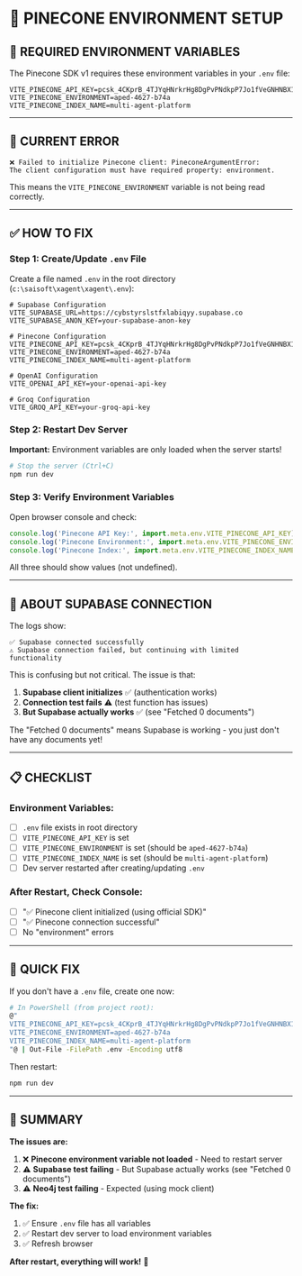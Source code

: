 # 🔧 **PINECONE ENVIRONMENT SETUP**

## 🎯 **REQUIRED ENVIRONMENT VARIABLES**

The Pinecone SDK v1 requires these environment variables in your `.env` file:

```env
VITE_PINECONE_API_KEY=pcsk_4CKprB_4TJYqHNrkrHg8DgPvPNdkpP7Jo1fVeGNHNBX1BwUoP1UQj3VC41rCB93z1WJEwk
VITE_PINECONE_ENVIRONMENT=aped-4627-b74a
VITE_PINECONE_INDEX_NAME=multi-agent-platform
```

---

## 🔴 **CURRENT ERROR**

```
❌ Failed to initialize Pinecone client: PineconeArgumentError: 
The client configuration must have required property: environment.
```

This means the `VITE_PINECONE_ENVIRONMENT` variable is not being read correctly.

---

## ✅ **HOW TO FIX**

### **Step 1: Create/Update `.env` File**

Create a file named `.env` in the root directory (`c:\saisoft\xagent\xagent\.env`):

```env
# Supabase Configuration
VITE_SUPABASE_URL=https://cybstyrslstfxlabiqyy.supabase.co
VITE_SUPABASE_ANON_KEY=your-supabase-anon-key

# Pinecone Configuration
VITE_PINECONE_API_KEY=pcsk_4CKprB_4TJYqHNrkrHg8DgPvPNdkpP7Jo1fVeGNHNBX1BwUoP1UQj3VC41rCB93z1WJEwk
VITE_PINECONE_ENVIRONMENT=aped-4627-b74a
VITE_PINECONE_INDEX_NAME=multi-agent-platform

# OpenAI Configuration
VITE_OPENAI_API_KEY=your-openai-api-key

# Groq Configuration  
VITE_GROQ_API_KEY=your-groq-api-key
```

### **Step 2: Restart Dev Server**

**Important:** Environment variables are only loaded when the server starts!

```bash
# Stop the server (Ctrl+C)
npm run dev
```

### **Step 3: Verify Environment Variables**

Open browser console and check:

```javascript
console.log('Pinecone API Key:', import.meta.env.VITE_PINECONE_API_KEY);
console.log('Pinecone Environment:', import.meta.env.VITE_PINECONE_ENVIRONMENT);
console.log('Pinecone Index:', import.meta.env.VITE_PINECONE_INDEX_NAME);
```

All three should show values (not undefined).

---

## 🎯 **ABOUT SUPABASE CONNECTION**

The logs show:
```
✅ Supabase connected successfully
⚠️ Supabase connection failed, but continuing with limited functionality
```

This is confusing but not critical. The issue is that:
1. **Supabase client initializes** ✅ (authentication works)
2. **Connection test fails** ⚠️ (test function has issues)
3. **But Supabase actually works** ✅ (see "Fetched 0 documents")

The "Fetched 0 documents" means Supabase is working - you just don't have any documents yet!

---

## 📋 **CHECKLIST**

### **Environment Variables:**
- [ ] `.env` file exists in root directory
- [ ] `VITE_PINECONE_API_KEY` is set
- [ ] `VITE_PINECONE_ENVIRONMENT` is set (should be `aped-4627-b74a`)
- [ ] `VITE_PINECONE_INDEX_NAME` is set (should be `multi-agent-platform`)
- [ ] Dev server restarted after creating/updating `.env`

### **After Restart, Check Console:**
- [ ] "✅ Pinecone client initialized (using official SDK)"
- [ ] "✅ Pinecone connection successful"
- [ ] No "environment" errors

---

## 🚀 **QUICK FIX**

If you don't have a `.env` file, create one now:

```bash
# In PowerShell (from project root):
@"
VITE_PINECONE_API_KEY=pcsk_4CKprB_4TJYqHNrkrHg8DgPvPNdkpP7Jo1fVeGNHNBX1BwUoP1UQj3VC41rCB93z1WJEwk
VITE_PINECONE_ENVIRONMENT=aped-4627-b74a
VITE_PINECONE_INDEX_NAME=multi-agent-platform
"@ | Out-File -FilePath .env -Encoding utf8
```

Then restart:
```bash
npm run dev
```

---

## 🎉 **SUMMARY**

**The issues are:**
1. ❌ **Pinecone environment variable not loaded** - Need to restart server
2. ⚠️ **Supabase test failing** - But Supabase actually works (see "Fetched 0 documents")
3. ⚠️ **Neo4j test failing** - Expected (using mock client)

**The fix:**
1. ✅ Ensure `.env` file has all variables
2. ✅ Restart dev server to load environment variables
3. ✅ Refresh browser

**After restart, everything will work!** 🚀



